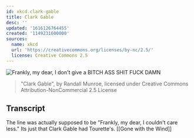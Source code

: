 ```yaml
---
id: xkcd.clark-gable
title: Clark Gable
desc: ''
updated: '1616126764455'
created: '1149231600000'
sources:
  name: xkcd
  url: 'https://creativecommons.org/licenses/by-nc/2.5/'
  license: Creative Commons 2.5
---
```

![Frankly, my dear, I don't give a BITCH ASS SHIT FUCK DAMN](https://imgs.xkcd.com/comics/clark_gable.jpg)
> "Clark Gable", by Randall Munroe, licensed under Creative Commons Attribution-NonCommercial 2.5 License

## Transcript
The line was actually supposed to be "Frankly, my dear, I couldn't care less."  Its just that Clark Gable had Tourette's.
[[Gone with the Wind]]
